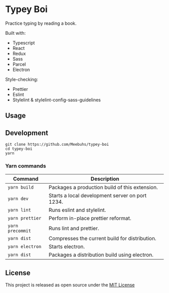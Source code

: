 # Typey Boi

Practice typing by reading a book.

Built with:

- Typescript
- React
- Redux
- Sass
- Parcel
- Electron

Style-checking:

- Prettier
- Eslint
- Stylelint & stylelint-config-sass-guidelines

## Usage

## Development

```
git clone https://github.com/Meebuhs/typey-boi
cd typey-boi
yarn
```

### Yarn commands

| Command         | Description                                     |
| --------------- | ----------------------------------------------- |
| `yarn build`    | Packages a production build of this extension.  |
| `yarn dev`      | Starts a local development server on port 1234. |
| `yarn lint`     | Runs eslint and stylelint.                      |
| `yarn prettier` | Perform in-place prettier reformat.             |
| `yarn precommit`| Runs lint and prettier.                         |
| `yarn dist`     | Compresses the current build for distribution.  |
| `yarn electron` | Starts electron.                                |
| `yarn dist`     | Packages a distribution build using electron.   |

## License

This project is released as open source under the [MIT License](https://opensource.org/licenses/MIT)

